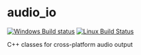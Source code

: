 # audio_io
[![Windows Build status](https://ci.appveyor.com/api/projects/status/acv7o1m9nab0v8p3?svg=true)](https://ci.appveyor.com/project/camlorn/audio-io)
[![Linux Build Status](https://travis-ci.org/camlorn/audio_io.svg?branch=master)](https://travis-ci.org/camlorn/audio_io)

C++ classes for cross-platform audio output
